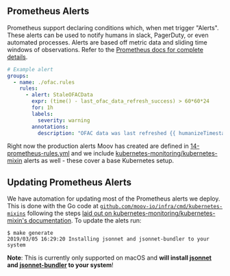 ## Prometheus Alerts

Prometheus support declaring conditions which, when met trigger "Alerts". These alerts can be used to notify humans in slack, PagerDuty, or even automated processes. Alerts are based off metric data and sliding time windows of observations. Refer to the [Prometheus docs for complete details](https://prometheus.io/docs/prometheus/latest/configuration/alerting_rules/).

```yaml
# Example alert
groups:
  - name: ./ofac.rules
    rules:
      - alert: StaleOFACData
        expr: (time() - last_ofac_data_refresh_success) > 60*60*24
        for: 1h
        labels:
          severity: warning
        annotations:
          description: "OFAC data was last refreshed {{ humanizeTimestamp $value }} ago"
```

Right now the production alerts Moov has created are defined in [14-prometheus-rules.yml](../envs/prod/infra/14-prometheus-rules.yml) and we include [kubernetes-monitoring/kubernetes-mixin](https://github.com/kubernetes-monitoring/kubernetes-mixin) alerts as well - these cover a base Kubernetes setup.

## Updating Prometheus Alerts

We have automation for updating most of the Prometheus alerts we deploy. This is done with the Go code at [`github.com/moov-io/infra/cmd/kubernetes-mixins`](../cmd/kubernetes-mixins/) following the steps [laid out on kubernetes-monitoring/kubernetes-mixin's documentation](https://github.com/kubernetes-monitoring/kubernetes-mixin#generate-config-files). To update the alets run:

```
$ make generate
2019/03/05 16:29:20 Installing jsonnet and jsonnet-bundler to your system
```

**Note**: This is currently only supported on macOS and **will install [jsonnet](https://jsonnet.org/) and [jsonnet-bundler](https://github.com/jsonnet-bundler/jsonnet-bundler) to your system**!

